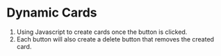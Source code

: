 
# Dynamic Cards

1. Using Javascript to create cards once the button is clicked.
1. Each button will also create a delete button that removes the created card.
